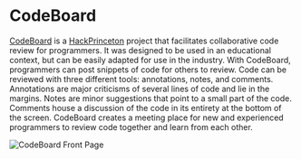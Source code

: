 CodeBoard
=========

[CodeBoard](http://code-board.com) is a [HackPrinceton](http://hackprinceton.com/) project that facilitates collaborative code review for programmers. It was designed to be used in an educational context, but can be easily adapted for use in the industry. With CodeBoard, programmers can post snippets of code for others to review. Code can be reviewed with three different tools: annotations, notes, and comments. Annotations are major criticisms of several lines of code and lie in the margins. Notes are minor suggestions that point to a small part of the code. Comments house a discussion of the code in its entirety at the bottom of the screen. CodeBoard creates a meeting place for new and experienced programmers to review code together and learn from each other.

![CodeBoard Front Page](http://i57.tinypic.com/30ry4j9.png "CodeBoard Front Page")